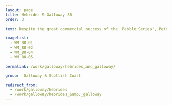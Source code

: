 ```yaml
---
layout: page
title: Hebrides & Galloway 80
order: 3

text: Despite the great commercial success of the 'Pebble Series', Peter, forever open to the unexpected and new avenues of exploration, gradually replaced the pebbles and singular rocks with large flowing rock formations, often resembling body parts and other elements.  

imagelist:
  - WM_80-01
  - WM_80-02
  - WM_80-04
  - WM_80-05

permalink: /work/galloway/hebrides_and_galloway/

group:  Galloway & Scottish Coast

redirect_from:
  - /work/galloway/hebrides
  - /work/galloway/hebrides_&amp;_galloway
---
```

